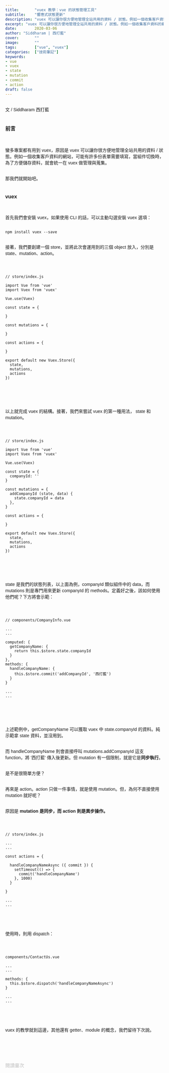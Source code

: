 ```yaml
---
title:       "vuex 教學：vue 的狀態管理工具"
subtitle:    "響應式狀態更新"
description: "vuex 可以讓你很方便地管理全站共用的資料 / 狀態。例如一個收集客戶資料的網站，可能有許多份表單需要填寫，當組件切換時，為了方便儲存資料，就會統一在 vuex 做管理與蒐集..."
excerpt: "vuex 可以讓你很方便地管理全站共用的資料 / 狀態。例如一個收集客戶資料的網站，可能有許多份表單需要填寫，當組件切換時，為了方便儲存資料，就會統一在 vuex 做管理與蒐集..."
date:        2020-03-06
author: "Siddharam | 西打藍"
cover:       ""
image:       ""
tags:        ["vue", "vuex"]
categories:  ["技術筆記"]
keywords:
- vue
- vuex
- state
- mutation
- commit
- action
draft: false
---
```


<article style="font-family: 'Noto Sans TC', '微軟正黑體', sans-serif; font-weight: 300;">

<br>文 / Siddharam 西打藍<br><br>

<h3 class="article-h1-color">前言</h3><br>

蠻多專案都有用到 vuex，原因是 vuex 可以讓你很方便地管理全站共用的資料 / 狀態。例如一個收集客戶資料的網站，可能有許多份表單需要填寫，當組件切換時，為了方便儲存資料，就會統一在 vuex 做管理與蒐集。<br><br>

那我們就開始吧。<br><br>


<h3 class="article-h1-color">vuex</h3><br>

首先我們會安裝 vuex，如果使用 CLI 的話，可以主動勾選安裝 vuex 選項：<br><br>

<code>npm install vuex --save</code><br><br>

接著，我們要創建一個 store，並將此次會運用到的三個 object 放入，分別是 state、mutation、action。<br><br>

<pre>
<code>

// store/index.js

import Vue from 'vue'
import Vuex from 'vuex'

Vue.use(Vuex)

const state = {

}

const mutations = {

}

const actions = {

}

export default new Vuex.Store({
  state,
  mutations,
  actions
})


</code>
</pre>
<br>

以上就完成 vuex 的結構。接著，我們來嘗試 vuex 的第一種用法， state 和 mutation。<br><br>

<pre>
<code>

// store/index.js

import Vue from 'vue'
import Vuex from 'vuex'

Vue.use(Vuex)

const state = {
  companyId: ''
}

const mutations = {
  addCompanyId (state, data) {
    state.companyId = data
  },
}

const actions = {

}

export default new Vuex.Store({
  state,
  mutations,
  actions
})


</code>
</pre>
<br>

state 是我們的狀態列表，以上面為例，companyId 類似組件中的 data，而 mutations 則是專門用來更新 companyId 的 methods。定義好之後，該如何使用他們呢？下方將會示範：<br><br>

<pre>
<code>

// components/CompanyInfo.vue

...
...

computed: {
  getCompanyName: {
    return this.$store.state.companyId
  }
},
methods: {
  handleCompanyName: {
    this.$store.commit('addCompanyId', '西打藍')
  }
}

...
...


</code>
</pre>
<br>

上述範例中，getCompanyName 可以獲取 vuex 中 state.companyId 的資料。純示範拿 state 資料，並沒用到。<br><br>

而 handleCompanyName 則會直接呼叫 mutations.addCompanyId 這支 function，將 '西打藍' 傳入後更新。但 mutation 有一個限制，就是它是<b>同步執行</b>。<br><br>

是不是很簡單方便？<br><br>

再來是 action。action 只做一件事情，就是使用 mutation。但，為何不直接使用 mutation 就好呢？<br><br>

原因是 <b>mutation 是同步，而 action 則是異步操作。</b><br><br>

<pre>
<code>

// store/index.js

...
...

const actions = {

  handleCompanyNameAsync ({ commit }) {
    setTimeout(() => {
      commit('handleCompanyName')
    }, 1000)
  }

}

...
...

</code>
</pre>
<br>

使用時，則用 dispatch：<br><br>

<pre>
<code>

components/ContactUs.vue

...
...

methods: {
  this.$store.dispatch('handleCompanyNameAsync')
}

...
...

</code>
</pre>
<br>

vuex 的教學就到這邊，其他還有 getter、module 的概念，我們留待下次說。<br><br>


<br><br><br>

</article>

<div style="color: #bfbfbf; font-size: 15px;" id="busuanzi_container_page_pv">
  閱讀量<span id="busuanzi_value_page_pv"></span>次
</div>

<script src="../../js/post.js"></script>



